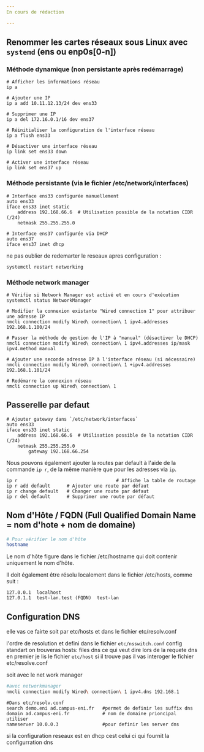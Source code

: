 ```yaml
--- 
En cours de rédaction 

---
```

## Renommer les cartes réseaux sous Linux avec `systemd` (ens ou enp0s[0-n])


### Méthode dynamique (non persistante après redémarrage)
```bash=
# Afficher les informations réseau
ip a

# Ajouter une IP
ip a add 10.11.12.13/24 dev ens33

# Supprimer une IP
ip a del 172.16.0.1/16 dev ens37

# Réinitialiser la configuration de l'interface réseau
ip a flush ens33

# Désactiver une interface réseau
ip link set ens33 down

# Activer une interface réseau
ip link set ens37 up
```

### Méthode persistante (via le fichier /etc/network/interfaces)
```bash=
# Interface ens33 configurée manuellement
auto ens33
iface ens33 inet static
    address 192.168.66.6  # Utilisation possible de la notation CIDR (/24)
    netmask 255.255.255.0

# Interface ens37 configurée via DHCP
auto ens37
iface ens37 inet dhcp
```
ne pas oublier de redemarter le reseaux apres configuration : 
```bash=
systemctl restart networking
```
###  Méthode network manager 
```
# Vérifie si Network Manager est activé et en cours d'exécution
systemctl status NetworkManager

# Modifier la connexion existante "Wired connection 1" pour attribuer une adresse IP
nmcli connection modify Wired\ connection\ 1 ipv4.addresses 192.168.1.100/24

# Passer la méthode de gestion de l'IP à "manual" (désactiver le DHCP)
nmcli connection modify Wired\ connection\ 1 ipv4.addresses ip/mask ipv4.method manual

# Ajouter une seconde adresse IP à l'interface réseau (si nécessaire)
nmcli connection modify Wired\ connection\ 1 +ipv4.addresses 192.168.1.101/24

# Redémarre la connexion réseau
nmcli connection up Wired\ connection\ 1
```
## Passerelle par defaut 

```bash=
# Ajouter gateway dans `/etc/network/interfaces`
auto ens33
iface ens33 inet static
    address 192.168.66.6  # Utilisation possible de la notation CIDR (/24)
    netmask 255.255.255.0
		gateway 192.168.66.254
```

Nous pouvons également ajouter la routes par default à l'aide de la commande `ip r`, de la même manière que pour les adresses via `ip`.

```bash=
ip r 									# Affiche la table de routage 
ip r add default      # Ajouter une route par défaut
ip r change default   # Changer une route par défaut
ip r del default      # Supprimer une route par défaut
```

## Nom d'Hôte / FQDN (Full Qualified Domain Name = nom d'hote + nom de domaine)
```bash
# Pour vérifier le nom d'hôte
hostname
```
Le nom d'hôte figure dans le fichier /etc/hostname qui doit contenir uniquement le nom d'hôte. 

Il doit également être résolu localement dans le fichier /etc/hosts, comme suit : 
```bash=
127.0.0.1  localhost
127.0.1.1  test-lan.test (FQDN)  test-lan
```

## Configuration DNS
elle vas ce fairte soit par etc/hosts 
et dans le fichier etc/resolv.conf 

l'ordre de resolution et defini dans le fichier `etc/nsswitch.conf`
config standart
on trouveras hosts: files dns ce qui veut dire lors de la requete dns en premier je lis le fichier `etc/host` si il trouve pas il vas interoger le fichier etc/resolve.conf 

soit avec le net work manager 
```bash =
#avec networkmanager
nmcli connection modify Wired\ connection\ 1 ipv4.dns 192.168.1
```
```bash=
#Dans etc/resolv.conf 
search demo.eni ad.campus-eni.fr   #permet de definir les suffix dns
domain ad.campus-eni.fr            # nom de domaine prioncipal utiliser 
nameserver 10.0.0.3                #pour definir les server dns 
```
si la configuration reseaux est en dhcp cest celui ci qui fournit la configurration dns 